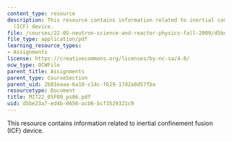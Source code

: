 ```yaml
---
content_type: resource
description: This resource contains information related to inertial confinement fusion
  (ICF) device.
file: /courses/22-05-neutron-science-and-reactor-physics-fall-2009/d5be23a7ed4b0656acb6bcf3529321c9_MIT22_05F09_ps06.pdf
file_type: application/pdf
learning_resource_types:
- Assignments
license: https://creativecommons.org/licenses/by-nc-sa/4.0/
ocw_type: OCWFile
parent_title: Assignments
parent_type: CourseSection
parent_uid: 2b01eaaa-6a10-c14c-f629-17d2a8d57fba
resourcetype: Document
title: MIT22_05F09_ps06.pdf
uid: d5be23a7-ed4b-0656-acb6-bcf3529321c9
---
```

This resource contains information related to inertial confinement fusion (ICF) device.
